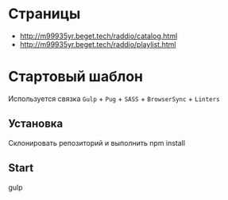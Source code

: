 # Страницы
- http://m99935yr.beget.tech/raddio/catalog.html
- http://m99935yr.beget.tech/raddio/playlist.html

# Стартовый шаблон
Используется связка `Gulp` + `Pug` + `SASS` + `BrowserSync` + `Linters`

## Установка
Склонировать репозиторий и выполнить npm install

## Start 
gulp

